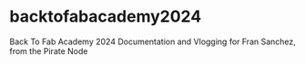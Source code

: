 # backtofabacademy2024
Back To Fab Academy 2024 Documentation and Vlogging for Fran Sanchez, from the Pirate Node
